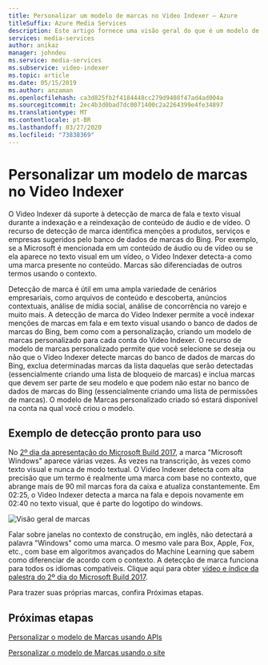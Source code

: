 ```yaml
---
title: Personalizar um modelo de marcas no Video Indexer – Azure
titleSuffix: Azure Media Services
description: Este artigo fornece uma visão geral do que é um modelo de marcas no Video Indexer e como personalizá-lo.
services: media-services
author: anikaz
manager: johndeu
ms.service: media-services
ms.subservice: video-indexer
ms.topic: article
ms.date: 05/15/2019
ms.author: anzaman
ms.openlocfilehash: ca3d825fb2f4184448cc279d9408f47ad4ad004a
ms.sourcegitcommit: 2ec4b3d0bad7dc0071400c2a2264399e4fe34897
ms.translationtype: MT
ms.contentlocale: pt-BR
ms.lasthandoff: 03/27/2020
ms.locfileid: "73838369"
---
```

# <a name="customize-a-brands-model-in-video-indexer"></a>Personalizar um modelo de marcas no Video Indexer

O Video Indexer dá suporte à detecção de marca de fala e texto visual durante a indexação e a reindexação de conteúdo de áudio e de vídeo. O recurso de detecção de marca identifica menções a produtos, serviços e empresas sugeridos pelo banco de dados de marcas do Bing. Por exemplo, se a Microsoft é mencionada em um conteúdo de áudio ou de vídeo ou se ela aparece no texto visual em um vídeo, o Video Indexer detecta-a como uma marca presente no conteúdo. Marcas são diferenciadas de outros termos usando o contexto.

Detecção de marca é útil em uma ampla variedade de cenários empresariais, como arquivos de conteúdo e descoberta, anúncios contextuais, análise de mídia social, análise de concorrência no varejo e muito mais. A detecção de marca do Video Indexer permite a você indexar menções de marcas em fala e em texto visual usando o banco de dados de marcas do Bing, bem como com a personalização, criando um modelo de marcas personalizado para cada conta do Video Indexer. O recurso de modelo de marcas personalizado permite que você selecione se deseja ou não que o Video Indexer detecte marcas do banco de dados de marcas do Bing, exclua determinadas marcas da lista daquelas que serão detectadas (essencialmente criando uma lista de bloqueio de marcas) e inclua marcas que devem ser parte de seu modelo e que podem não estar no banco de dados de marcas do Bing (essencialmente criando uma lista de permissões de marcas). O modelo de Marcas personalizado criado só estará disponível na conta na qual você criou o modelo.

## <a name="out-of-the-box-detection-example"></a>Exemplo de detecção pronto para uso

No [2º dia da apresentação do Microsoft Build 2017](https://www.videoindexer.ai/media/ed6ede78ad/), a marca "Microsoft Windows" aparece várias vezes. Às vezes na transcrição, às vezes como texto visual e nunca de modo textual. O Video Indexer detecta com alta precisão que um termo é realmente uma marca com base no contexto, que abrange mais de 90 mil marcas fora da caixa e atualiza constantemente. Em 02:25, o Video Indexer detecta a marca na fala e depois novamente em 02:40 no texto visual, que é parte do logotipo do windows.

![Visão geral de marcas](./media/content-model-customization/brands-overview.png)

Falar sobre janelas no contexto de construção, em inglês, não detectará a palavra "Windows" como uma marca. O mesmo vale para Box, Apple, Fox, etc., com base em algoritmos avançados do Machine Learning que sabem como diferenciar de acordo com o contexto. A detecção de marca funciona para todos os idiomas compatíveis. Clique aqui para obter [vídeo e índice da palestra do 2º dia do Microsoft Build 2017](https://www.videoindexer.ai/media/ed6ede78ad/).

Para trazer suas próprias marcas, confira Próximas etapas.

## <a name="next-steps"></a>Próximas etapas

[Personalizar o modelo de Marcas usando APIs](customize-brands-model-with-api.md)

[Personalizar o modelo de Marcas usando o site](customize-brands-model-with-website.md)

